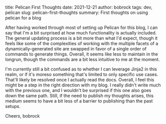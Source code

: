 title: Pelican First Thoughts
date: 2021-12-21
author: bobrock
tags: dev, pelican
slug: pelican-first-thoughts
summary: First thoughts on using pelican for a blog

After having worked through most of setting up Pelican for this blog, I can say that I'm a bit surprised at how much functionality is actually included. The general updating process is a bit more than what I'd expect, though it feels like some of the complexities of working with the multiple facets of a dynamically-generated site are swapped in favor of a single order of commands to generate things. Overall, it seems like less to maintain in the longrun, though the commands are a bit less intuitive to me at the moment.

I'm currently still a bit confused as to whether I can leverage Jinja2 in this realm, or if it's moreso something that's limited to only specific use cases. That'll likely be resolved once I actually read the docs. Overall, I feel this might be a step in the right direction with my blog. I really didn't write much with the previous one, and I wouldn't be surprised if this one also goes down the same path. Still, if the need to publish my thoughts arises, this medium seems to have a bit less of a barrier to publishing than the past setups.

Cheers,
bobrock